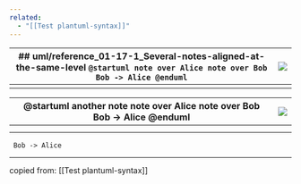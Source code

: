 ```yaml
---
related:
  - "[[Test plantuml-syntax]]"
---
```


| ## uml/reference\_01-17-1\_Several-notes-aligned-at-the-same-level  ``` @startuml note over Alice note over Bob Bob -> Alice @enduml ``` | ![](https://aklt.github.io/plantuml/uml/reference_01-17-1_Several-notes-aligned-at-the-same-level.png) |
| ---------------------------------------------------------------------------------------------------------------------------------------- | ------------------------------------------------------------------------------------------------------ |
|                                                                                                                                          |                                                                                                        |

| @startuml another note note over Alice note over Bob Bob -> Alice @enduml | ![](https://aklt.github.io/plantuml/uml/reference_01-17-1_Several-notes-aligned-at-the-same-level.png) |
| ------------------------------------------------------------------------- | ------------------------------------------------------------------------------------------------------ |
|                                                                           |                                                                                                        |
|                                                                           |                                                                                                        |


```plantuml
 Bob -> Alice 
```

----

copied from: [[Test plantuml-syntax]]